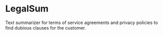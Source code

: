 # LegalSum
Text summarizer for terms of service agreements and privacy policies to find dubious clauses for the customer.
